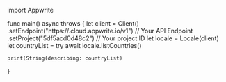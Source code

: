 import Appwrite

func main() async throws {
    let client = Client()
      .setEndpoint("https://<REGION>.cloud.appwrite.io/v1") // Your API Endpoint
      .setProject("5df5acd0d48c2") // Your project ID
    let locale = Locale(client)
    let countryList = try await locale.listCountries()

    print(String(describing: countryList)
}
